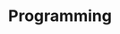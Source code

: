 ---
category: [programming]
hue: var(--c-themeHueRed)
title: Programming
description: Lorem ipsum dolor sit amet.
lazy: false
---
